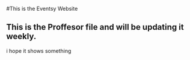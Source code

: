 #This is the Eventsy Website

## This is the Proffesor file and will be updating it weekly.

i hope it shows something
